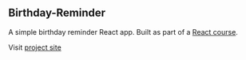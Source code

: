 ## Birthday-Reminder

A simple birthday reminder React app. Built as part of a <a href="https://www.udemy.com/course/react-tutorial-and-projects-course/">React course</a>.

Visit <a href="https://er-birthday-reminder.netlify.app">project site</a>
